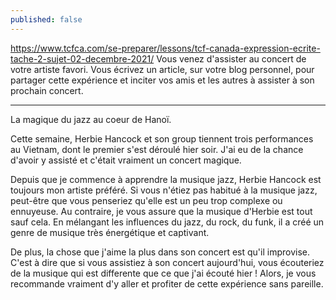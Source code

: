 ```yaml
---
published: false
---
```

https://www.tcfca.com/se-preparer/lessons/tcf-canada-expression-ecrite-tache-2-sujet-02-decembre-2021/
Vous venez d'assister au concert de votre artiste favori. Vous écrivez un article, sur votre blog personnel, pour partager cette expérience et inciter vos amis et les autres à assister à son prochain concert.

---
La magique du jazz au coeur de Hanoï.

Cette semaine, Herbie Hancock et son group tiennent trois performances au Vietnam, dont le premier s'est déroulé hier soir. J'ai eu de la chance d'avoir y assisté et c'était vraiment un concert magique.

Depuis que je commence à apprendre la musique jazz, Herbie Hancock est toujours mon artiste préféré. Si vous n'étiez pas habitué à la musique jazz, peut-être que vous penseriez qu'elle est un peu trop complexe ou ennuyeuse. Au contraire, je vous assure que la musique d'Herbie est tout sauf cela. En mélangant les influences du jazz, du rock, du funk, il a créé un genre de musique très énergétique et captivant.

De plus, la chose que j'aime la plus dans son concert est qu'il improvise. C'est à dire que si vous assistiez à son concert aujourd'hui, vous écouteriez de la musique qui est differente que ce que j'ai écouté hier ! Alors, je vous recommande vraiment d'y aller et profiter de cette expérience sans pareille.